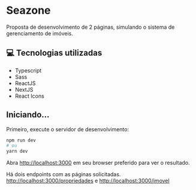 # Seazone

Proposta de desenvolvimento de 2 páginas, simulando o sistema de gerenciamento de imóveis.

## 💻 Tecnologias utilizadas
- Typescript
- Sass
- ReactJS
- NextJS
- React Icons

## Iniciando...

Primeiro, execute o servidor de desenvolvimento:

```bash
npm run dev
# ou
yarn dev
```

Abra [http://localhost:3000](http://localhost:3000) em seu browser preferido para ver o resultado.

Há dois endpoints com as páginas solicitadas. [http://localhost:3000/propriedades](http://localhost:3000/propriedades) e [http://localhost:3000/imovel](http://localhost:3000/imovel)


